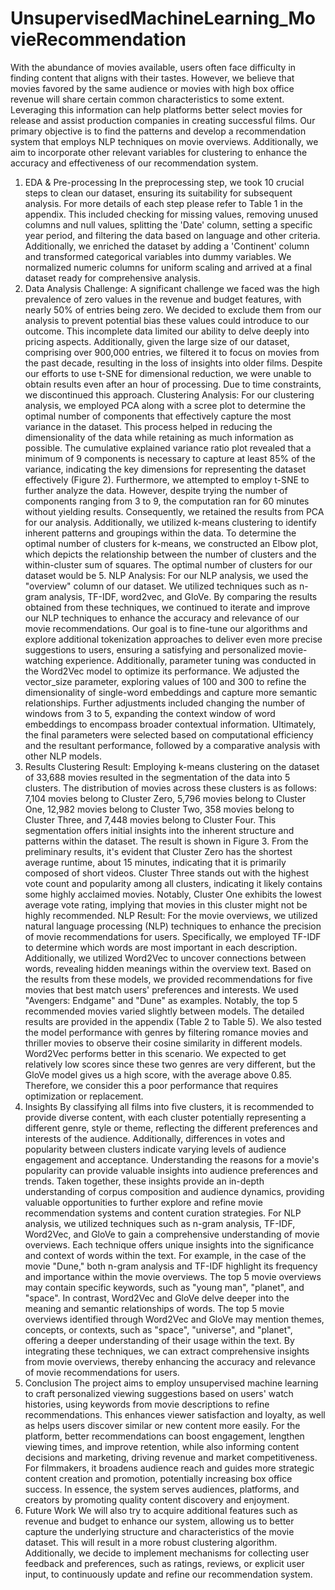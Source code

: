 # UnsupervisedMachineLearning_MovieRecommendation

With the abundance of movies available, users often face difficulty in finding content that aligns with their tastes. However, we believe that movies favored by the same audience or movies with high box office revenue will share certain common characteristics to some extent. Leveraging this information can help platforms better select movies for release and assist production companies in creating successful films. Our primary objective is to find the patterns and develop a recommendation system that employs NLP techniques on movie overviews. Additionally, we aim to incorporate other relevant variables for clustering to enhance the accuracy and effectiveness of our recommendation system.
1. EDA & Pre-processing
In the preprocessing step, we took 10 crucial steps to clean our dataset, ensuring its suitability for subsequent analysis. For more details of each step please refer to Table 1 in the appendix. This included checking for missing values, removing unused columns and null values, splitting the 'Date' column, setting a specific year period, and filtering the data based on language and other criteria. Additionally, we enriched the dataset by adding a 'Continent' column and transformed categorical variables into dummy variables. We normalized numeric columns for uniform scaling and arrived at a final dataset ready for comprehensive analysis.
2. Data Analysis
Challenge:
	A significant challenge we faced was the high prevalence of zero values in the revenue and budget features, with nearly 50% of entries being zero. We decided to exclude them from our analysis to prevent potential bias these values could introduce to our outcome. This incomplete data limited our ability to delve deeply into pricing aspects. Additionally, given the large size of our dataset, comprising over 900,000 entries, we filtered it to focus on movies from the past decade, resulting in the loss of insights into older films. Despite our efforts to use t-SNE for dimensional reduction, we were unable to obtain results even after an hour of processing. Due to time constraints, we discontinued this approach.
Clustering Analysis: 
For our clustering analysis, we employed PCA along with a scree plot to determine the optimal number of components that effectively capture the most variance in the dataset. This process helped in reducing the dimensionality of the data while retaining as much information as possible. The cumulative explained variance ratio plot revealed that a minimum of 9 components is necessary to capture at least 85% of the variance, indicating the key dimensions for representing the dataset effectively (Figure 2). Furthermore, we attempted to employ t-SNE to further analyze the data. However, despite trying the number of components ranging from 3 to 9, the computation ran for 60 minutes without yielding results. Consequently, we retained the results from PCA for our analysis.
Additionally, we utilized k-means clustering to identify inherent patterns and groupings within the data. To determine the optimal number of clusters for k-means, we constructed an Elbow plot, which depicts the relationship between the number of clusters and the within-cluster sum of squares. The optimal number of clusters for our dataset would be 5.
NLP Analysis: 
For our NLP analysis, we used the "overview" column of our dataset. We utilized techniques such as n-gram analysis, TF-IDF, word2vec, and GloVe. By comparing the results obtained from these techniques, we continued to iterate and improve our NLP techniques to enhance the accuracy and relevance of our movie recommendations. Our goal is to fine-tune our algorithms and explore additional tokenization approaches to deliver even more precise suggestions to users, ensuring a satisfying and personalized movie-watching experience.
Additionally, parameter tuning was conducted in the Word2Vec model to optimize its performance. We adjusted the vector_size parameter, exploring values of 100 and 300 to refine the dimensionality of single-word embeddings and capture more semantic relationships. Further adjustments included changing the number of windows from 3 to 5, expanding the context window of word embeddings to encompass broader contextual information. Ultimately, the final parameters were selected based on computational efficiency and the resultant performance, followed by a comparative analysis with other NLP models.
3. Results
Clustering Result:
Employing k-means clustering on the dataset of 33,688 movies resulted in the segmentation of the data into 5 clusters. The distribution of movies across these clusters is as follows: 7,104 movies belong to Cluster Zero, 5,796 movies belong to Cluster One, 12,982 movies belong to Cluster Two, 358 movies belong to Cluster Three, and 7,448 movies belong to Cluster Four. This segmentation offers initial insights into the inherent structure and patterns within the dataset. The result is shown in Figure 3.
From the preliminary results, it's evident that Cluster Zero has the shortest average runtime, about 15 minutes, indicating that it is primarily composed of short videos. Cluster Three stands out with the highest vote count and popularity among all clusters, indicating it likely contains some highly acclaimed movies. Notably, Cluster One exhibits the lowest average vote rating, implying that movies in this cluster might not be highly recommended.
NLP Result:
For the movie overviews, we utilized natural language processing (NLP) techniques to enhance the precision of movie recommendations for users. Specifically, we employed TF-IDF to determine which words are most important in each description. Additionally, we utilized Word2Vec to uncover connections between words, revealing hidden meanings within the overview text. Based on the results from these models, we provided recommendations for five movies that best match users' preferences and interests. We used "Avengers: Endgame" and "Dune" as examples. Notably, the top 5 recommended movies varied slightly between models. The detailed results are provided in the appendix (Table 2 to Table 5). We also tested the model performance with genres by filtering romance movies and thriller movies to observe their cosine similarity in different models. Word2Vec performs better in this scenario. We expected to get relatively low scores since these two genres are very different, but the GloVe model gives us a high score, with the average above 0.85. Therefore, we consider this a poor performance that requires optimization or replacement.
4. Insights
By classifying all films into five clusters, it is recommended to provide diverse content, with each cluster potentially representing a different genre, style or theme, reflecting the different preferences and interests of the audience. Additionally, differences in votes and popularity between clusters indicate varying levels of audience engagement and acceptance. Understanding the reasons for a movie's popularity can provide valuable insights into audience preferences and trends. Taken together, these insights provide an in-depth understanding of corpus composition and audience dynamics, providing valuable opportunities to further explore and refine movie recommendation systems and content curation strategies.
For NLP analysis, we utilized techniques such as n-gram analysis, TF-IDF, Word2Vec, and GloVe to gain a comprehensive understanding of movie overviews. Each technique offers unique insights into the significance and context of words within the text. For example, in the case of the movie "Dune," both n-gram analysis and TF-IDF highlight its frequency and importance within the movie overviews. The top 5 movie overviews may contain specific keywords, such as "young man", "planet", and "space". In contrast, Word2Vec and GloVe delve deeper into the meaning and semantic relationships of words. The top 5 movie overviews identified through Word2Vec and GloVe may mention themes, concepts, or contexts, such as "space", "universe", and "planet", offering a deeper understanding of their usage within the text. By integrating these techniques, we can extract comprehensive insights from movie overviews, thereby enhancing the accuracy and relevance of movie recommendations for users. 
5. Conclusion
The project aims to employ unsupervised machine learning to craft personalized viewing suggestions based on users' watch histories, using keywords from movie descriptions to refine recommendations. This enhances viewer satisfaction and loyalty, as well as helps users discover similar or new content more easily. For the platform, better recommendations can boost engagement, lengthen viewing times, and improve retention, while also informing content decisions and marketing, driving revenue and market competitiveness. For filmmakers, it broadens audience reach and guides more strategic content creation and promotion, potentially increasing box office success. In essence, the system serves audiences, platforms, and creators by promoting quality content discovery and enjoyment.
6. Future Work
We will also try to acquire additional features such as revenue and budget to enhance our system, allowing us to better capture the underlying structure and characteristics of the movie dataset. This will result in a more robust clustering algorithm. Additionally, we decide to implement mechanisms for collecting user feedback and preferences, such as ratings, reviews, or explicit user input, to continuously update and refine our recommendation system.
